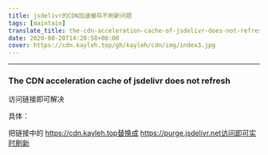 ```yaml
---
title: jsdelivr的CDN加速缓存不刷新问题
tags: [maintain]
translate_title: the-cdn-acceleration-cache-of-jsdelivr-does-not-refresh
date: 2020-08-20T14:20:58+08:00
cover: https://cdn.kayleh.top/gh/kayleh/cdn/img/index3.jpg
---
```


---

<!--more-->

### The CDN acceleration cache of jsdelivr does not refresh

访问链接即可解决

具体：

把链接中的 https://cdn.kayleh.top替换成 https://purge.jsdelivr.net访问即可实时刷新

